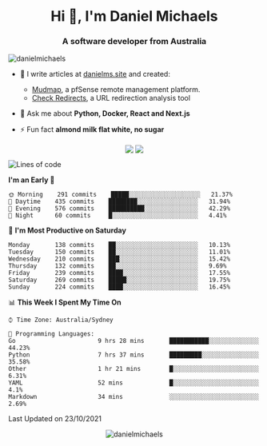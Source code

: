 <h1 align="center">Hi 👋, I'm Daniel Michaels</h1>
<h3 align="center">A software developer from Australia</h3>
<p align="left"> <img src="https://komarev.com/ghpvc/?username=danielmichaels" alt="danielmichaels" /> </p>

- 📝 I write articles at [danielms.site](https://danielms.site?ref=danielmichaels-github) and created:
    - [Mudmap](https://mudmap.io?ref=danielmichaels-github), a pfSense remote management platform.
    - [Check Redirects](https://www.check-redirects.com?ref=danielmichaels-github), a URL redirection analysis tool
- 💬 Ask me about **Python, Docker, React and Next.js**

- ⚡ Fun fact **almond milk flat white, no sugar**

<p align="center">
<a href="https://twitter.com/dansult" target="_blank"><img align="center" src="https://img.shields.io/badge/twitter-%231DA1F2.svg?&style=for-the-badge&logo=twitter&logoColor=white"></a>
<a href="https://linkedin.com/in/daniel-michaels" target="_blank"><img align="center" src="https://img.shields.io/badge/linkedin-%230077B5.svg?&style=for-the-badge&logo=linkedin&logoColor=white"></a>
</p>

<!--START_SECTION:waka-->
![Lines of code](https://img.shields.io/badge/From%20Hello%20World%20I%27ve%20Written-386155%20lines%20of%20code-blue)

**I'm an Early 🐤** 

```text
🌞 Morning    291 commits    █████░░░░░░░░░░░░░░░░░░░░   21.37% 
🌆 Daytime    435 commits    ████████░░░░░░░░░░░░░░░░░   31.94% 
🌃 Evening    576 commits    ██████████░░░░░░░░░░░░░░░   42.29% 
🌙 Night      60 commits     █░░░░░░░░░░░░░░░░░░░░░░░░   4.41%

```
📅 **I'm Most Productive on Saturday** 

```text
Monday       138 commits    ██░░░░░░░░░░░░░░░░░░░░░░░   10.13% 
Tuesday      150 commits    ██░░░░░░░░░░░░░░░░░░░░░░░   11.01% 
Wednesday    210 commits    ███░░░░░░░░░░░░░░░░░░░░░░   15.42% 
Thursday     132 commits    ██░░░░░░░░░░░░░░░░░░░░░░░   9.69% 
Friday       239 commits    ████░░░░░░░░░░░░░░░░░░░░░   17.55% 
Saturday     269 commits    █████░░░░░░░░░░░░░░░░░░░░   19.75% 
Sunday       224 commits    ████░░░░░░░░░░░░░░░░░░░░░   16.45%

```


📊 **This Week I Spent My Time On** 

```text
⌚︎ Time Zone: Australia/Sydney

💬 Programming Languages: 
Go                       9 hrs 28 mins       ███████████░░░░░░░░░░░░░░   44.23% 
Python                   7 hrs 37 mins       █████████░░░░░░░░░░░░░░░░   35.58% 
Other                    1 hr 21 mins        █░░░░░░░░░░░░░░░░░░░░░░░░   6.31% 
YAML                     52 mins             █░░░░░░░░░░░░░░░░░░░░░░░░   4.1% 
Markdown                 34 mins             ░░░░░░░░░░░░░░░░░░░░░░░░░   2.69%

```


 Last Updated on 23/10/2021
<!--END_SECTION:waka-->

<p align="center"> <img src="https://github-readme-stats.vercel.app/api?username=danielmichaels&show_icons=true" alt="danielmichaels" /> </p>


